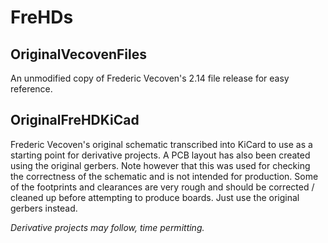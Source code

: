 FreHDs
======

OriginalVecovenFiles
--------------------

An unmodified copy of Frederic Vecoven's 2.14 file release for
easy reference.

OriginalFreHDKiCad
------------------

Frederic Vecoven's original schematic transcribed into KiCard to 
use as a starting point for derivative projects. A PCB layout has 
also been created using the original gerbers. Note however that
this was used for checking the correctness of the schematic and is
not intended for production. Some of the footprints and clearances
are very rough and should be corrected / cleaned up before attempting
to produce boards. Just use the original gerbers instead.

_Derivative projects may follow, time permitting._

